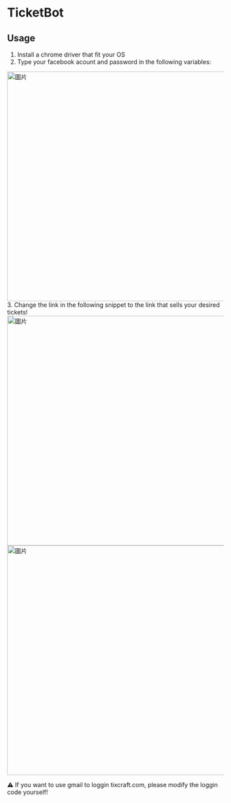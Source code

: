 # TicketBot

## Usage

1. Install a chrome driver that fit your OS
2. Type your facebook acount and password in the following variables:
  <img width="534" alt="圖片" src="https://user-images.githubusercontent.com/55487740/235060625-435e2fb1-44b8-4440-9024-6cbbb3940491.png">
3. Change the link in the following snippet to the link that sells your desired tickets!
  <img width="534" alt="圖片" src="https://user-images.githubusercontent.com/55487740/235061393-f2470816-1836-4ad5-85f9-9180bc21a6bc.png">
  <img width="534" alt="圖片" src="https://user-images.githubusercontent.com/55487740/235061648-47fe6cbb-dc36-48e7-b58a-41f840788bc1.png">


⚠️ If you want to use gmail to loggin tixcraft.com, please modify the loggin code yourself!
